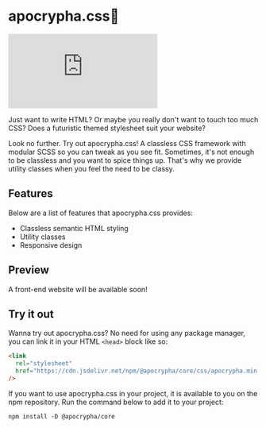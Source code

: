 # apocrypha.css🍷

![GitHub](https://img.shields.io/gitlab/license/BraveeSnow%2Fapocrypha.css?color=ff69b4&style=flat-square&logo=gnu)

Just want to write HTML? Or maybe you really don't want to touch too much CSS?
Does a futuristic themed stylesheet suit your website?

Look no further. Try out apocrypha.css! A classless CSS framework with modular
SCSS so you can tweak as you see fit. Sometimes, it's not enough to be
classless and you want to spice things up. That's why we provide utility classes
when you feel the need to be classy.

## Features

Below are a list of features that apocrypha.css provides:

- Classless semantic HTML styling
- Utility classes
- Responsive design

## Preview

A front-end website will be available soon!

## Try it out

Wanna try out apocrypha.css? No need for using any package manager, you can
link it in your HTML `<head>` block like so:

```html
<link
  rel="stylesheet"
  href="https://cdn.jsdelivr.net/npm/@apocrypha/core/css/apocrypha.min.css"
/>
```

If you want to use apocrypha.css in your project, it is available to you on the
npm repository. Run the command below to add it to your project:

`npm install -D @apocrypha/core`
